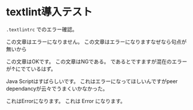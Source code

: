# textlint導入テスト

`.textlintrc` でのエラー確認。

この文章はエラーになりません。
この文章はエラーになりますなぜなら句点が無いから

この文章はOKです。
この文章はNGである。
であるとですますが混在のエラーが↑にでているはず。

Java Scriptはすばらしいです。
これはエラーになってほしいんですがpeer dependancyが云々でうまくいかなかった。

これはErrorになります。
これは Error になります。
